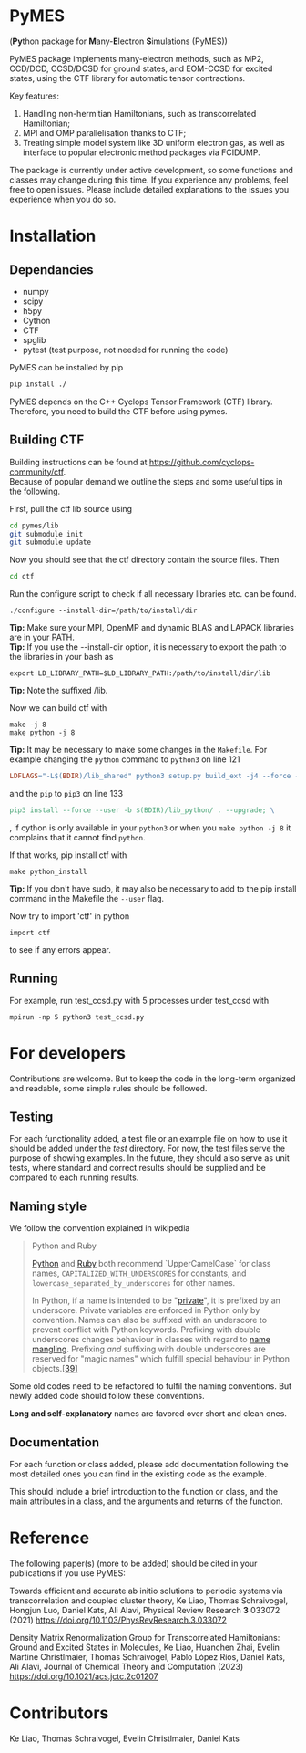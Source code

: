 # PyMES
(**Py**thon package for **M**any-**E**lectron **S**imulations (PyMES))

PyMES package implements many-electron methods, such as MP2, 
CCD/DCD, CCSD/DCSD for ground states, and EOM-CCSD for excited states, using
the CTF library for automatic tensor contractions. 

Key features:
  1. Handling non-hermitian Hamiltonians, such as transcorrelated Hamiltonian;
  2. MPI and OMP parallelisation thanks to CTF;
  3. Treating simple model system like 3D uniform electron gas, 
     as well as interface to popular electronic method packages via FCIDUMP.

The package is currently under active development, so some 
functions and classes may change during this time. If you experience
any problems, feel free to open issues. Please include detailed
explanations to the issues you experience when you do so.


# Installation

## Dependancies
- numpy
- scipy
- h5py
- Cython
- CTF
- spglib
- pytest (test purpose, not needed for running the code)

PyMES can be installed by pip 

```bash
pip install ./
```

PyMES depends on the C++ Cyclops Tensor Framework (CTF) library. Therefore, 
you need to build the CTF before using pymes.

## Building CTF
Building instructions can be found at https://github.com/cyclops-community/ctf.  
Because of popular demand we outline the steps and some useful tips in the following.  

First, pull the ctf lib source using

```bash
cd pymes/lib
git submodule init
git submodule update
```
Now you should see that the ctf directory contain the source files. Then
```bash
cd ctf
```

Run the configure script to check if all necessary libraries etc. can be found.
```
./configure --install-dir=/path/to/install/dir
```
**Tip:** Make sure your MPI, OpenMP and dynamic BLAS and LAPACK libraries are in your PATH.  
**Tip:** If you use the --install-dir option, it is necessary to export 
the path to the libraries in your bash as

```
export LD_LIBRARY_PATH=$LD_LIBRARY_PATH:/path/to/install/dir/lib
```
**Tip:** Note the suffixed /lib.  

Now we can build ctf with
```
make -j 8
make python -j 8
```
**Tip:** It may be necessary to make some changes in the `Makefile`. 
For example changing the `python` command to `python3` on line 121 
```MakeFile
LDFLAGS="-L$(BDIR)/lib_shared" python3 setup.py build_ext -j4 --force -b $(BDIR)/lib_python/ -t $(BDIR)/lib_python/; \
```
and the `pip` to `pip3` on line 133
```MakeFile
pip3 install --force --user -b $(BDIR)/lib_python/ . --upgrade; \
```
, if cython is only available in your
`python3` or when you `make python -j 8` it
complains that it cannot find `python`.  

If that works, pip install ctf with
```
make python_install
```
**Tip:** If you don't have sudo, it may also be necessary to add to the pip install command in the Makefile the ```--user``` flag.  

Now try to import 'ctf' in python
```python3
import ctf
```
to see if any errors appear. 

## Running
For example, run test_ccsd.py with 5 processes under test_ccsd with
```
mpirun -np 5 python3 test_ccsd.py
```

# For developers
Contributions are welcome. But to keep the code in the long-term
organized and readable, some simple rules should be followed.

## Testing

For each functionality added, a test file or an example file on how to use it should be added under the *test* directory. 
For now, the test files serve the purpose of showing examples. In the future, they should also serve as unit tests, 
where standard and correct results should be supplied and be compared to each running results.

## Naming style

We follow the convention explained in wikipedia

> Python and Ruby
>
> [Python](https://en.wikipedia.org/wiki/Python_(programming_language)) and [Ruby](https://en.wikipedia.org/wiki/Ruby_(programming_language)) 
> both recommend `UpperCamelCase` for class names, 
> `CAPITALIZED_WITH_UNDERSCORES` for constants, and 
> `lowercase_separated_by_underscores` for other names.
>
> In Python, if a name is intended to be "[private](https://en.wikipedia.org/wiki/Private_member)", 
> it is prefixed by an underscore. Private variables are enforced in Python only by convention. 
> Names can also be suffixed with an underscore to prevent conflict with Python keywords. 
> Prefixing with double underscores changes behaviour in classes with 
> regard to [name mangling](https://en.wikipedia.org/wiki/Name_mangling#Python). 
> Prefixing *and* suffixing with double underscores are reserved for "magic names" which fulfill special 
> behaviour in Python objects.[[39\]](https://en.wikipedia.org/wiki/Naming_convention_(programming)#cite_note-pep8-39)

Some old codes need to be refactored to fulfil the naming conventions. 
But newly added code should follow these conventions. 

**Long and self-explanatory** names are favored over short and clean ones.

## Documentation
For each function or class added, please add documentation following the most detailed 
ones you can find in the existing code as the example.

This should include a brief introduction to the function or class,
and the main attributes in a class, and the arguments and returns of
the function.

# Reference
The following paper(s) (more to be added) should be cited in your publications if
you use PyMES:

Towards efficient and accurate ab initio solutions to periodic systems via transcorrelation and coupled cluster theory,
Ke Liao, Thomas Schraivogel, Hongjun Luo, Daniel Kats, Ali Alavi,
Physical Review Research **3** 033072 (2021) https://doi.org/10.1103/PhysRevResearch.3.033072

Density Matrix Renormalization Group for Transcorrelated Hamiltonians: Ground and Excited States in Molecules,
Ke Liao, Huanchen Zhai, Evelin Martine Christlmaier, Thomas Schraivogel, Pablo López Ríos, Daniel Kats, Ali Alavi,
Journal of Chemical Theory and Computation (2023)
https://doi.org/10.1021/acs.jctc.2c01207

# Contributors
Ke Liao, Thomas Schraivogel, Evelin Christlmaier, Daniel Kats
